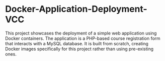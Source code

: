 # Docker-Application-Deployment-VCC
This project showcases the deployment of a simple web application using Docker containers. The application is a PHP-based course registration form that interacts with a MySQL database. It is built from scratch, creating Docker images specifically for this project rather than using pre-existing ones.
